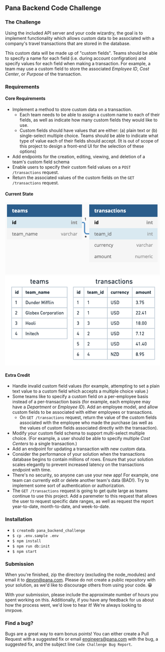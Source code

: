 ## Pana Backend Code Challenge

### The Challenge

Using the included API server and your code wizardry, the goal is to implement functionality which allows custom data to be associated with a company's travel transactions that are stored in the database.

This custom data will be made up of "custom fields". Teams should be able to specify a name for each field (i.e. during account configration) and specify values for each field when making a transaction. For example, a team may use a custom field to store the associated _Employee ID_, _Cost Center_, or _Purpose_ of the transaction.

### Requirements

#### Core Requirements

- Implement a method to store custom data on a transaction.
  - Each team needs to be able to assign a custom name to each of their fields, as well as indicate how many custom fields they would like to use.
  - Custom fields should have values that are either: (a) plain text or (b) single-select multiple choice. Teams should be able to indicate what type of value each of their fields should accept. (It is out of scope of this project to design a front-end UI for the selection of these options)
- Add endpoints for the creation, editing, viewing, and deletion of a team's custom field schema
- Enable users to specify their custom field values on a `POST /transactions` request.
- Return the associated values of the custom fields on the `GET /transactions` request.

#### Current State
![Data Model](images/data_model.png) ![Sample Data](images/sample_data.png)

#### Extra Credit

- Handle invalid custom field values (for example, attempting to set a plain text value to a custom field which accepts a multiple choice value.)
- Some teams like to specify a custom field on a per-employee basis instead of a per-transaction basis (for example, each employee may have a _Department_ or _Employee ID_). Add an employee model, and allow custom fields to be associated with either employees or transactions.
  - On `GET /transactions` request, return the value of the custom fields associated with the employee who made the purchase (as well as the values of custom fields associated directly with the transaction).
- Modify your custom field schema to support multi-select multiple choice. (For example, a user should be able to specify multiple _Cost Centers_ to a single transaction.)
- Add an endpoint for updating a transaction with new custom data.
- Consider the performance of your solution when the transactions database begins to contain millions of rows. Ensure that your solution scales elegantly to prevent increased latency on the transactions endpoint with time.
- There's no security, so anyone can use your new app! For example, one team can currently edit or delete another team's data (BAD!). Try to implement some sort of authentication or authorization.
- The `GET /transactions` request is going to get quite large as teams continue to use this project. Add a paremeter to this request that allows the user to request specific date ranges, as well as request the report year-to-date, month-to-date, and week-to-date.

### Installation

- `$ createdb pana_backend_challenge`
- `$ cp .env.sample .env`
- `$ npm install`
- `$ npm run db:init`
- `$ npm start`

### Submission

When you're finished, zip the directory (excluding the node_modules) and email it to devon@pana.com. Please do not create a public repository with your solution, as we'd like to discourage others from using your code. 😁

With your submission, please include the approximate number of hours you spent working on this. Additionally, if you have any feedback for us about how the process went, we'd love to hear it! We're always looking to imrpove.

### Find a bug?

Bugs are a great way to earn bonus points! You can either create a Pull Request with a suggested fix or email engineers@pana.com with the bug, a suggested fix, and the subject line `Code Challenge Bug Report`.
